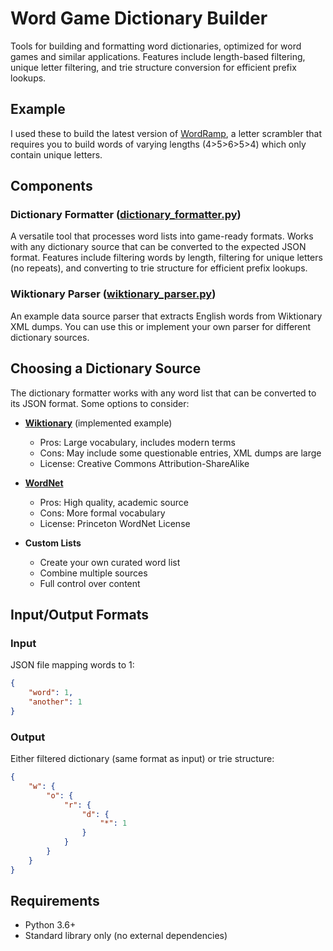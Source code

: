# Word Game Dictionary Builder

Tools for building and formatting word dictionaries, optimized for word games and similar applications. Features include length-based filtering, unique letter filtering, and trie structure conversion for efficient prefix lookups.

## Example

I used these to build the latest version of [WordRamp](https://reset.kokutech.com/wordramp-letter-scrambler-browser-game), a letter scrambler that requires you to build words of varying lengths (4>5>6>5>4) which only contain unique letters.

## Components

### Dictionary Formatter ([dictionary_formatter.py](./dictionary_formatter.py))
A versatile tool that processes word lists into game-ready formats. Works with any dictionary source that can be converted to the expected JSON format. Features include filtering words by length, filtering for unique letters (no repeats), and converting to trie structure for efficient prefix lookups.

### Wiktionary Parser ([wiktionary_parser.py](./wiktionary_parser.py))
An example data source parser that extracts English words from Wiktionary XML dumps. You can use this or implement your own parser for different dictionary sources.

## Choosing a Dictionary Source

The dictionary formatter works with any word list that can be converted to its JSON format. Some options to consider:

- **[Wiktionary](https://www.wiktionary.org/)** (implemented example)
  - Pros: Large vocabulary, includes modern terms
  - Cons: May include some questionable entries, XML dumps are large
  - License: Creative Commons Attribution-ShareAlike

- **[WordNet](https://wordnet.princeton.edu/)**
  - Pros: High quality, academic source
  - Cons: More formal vocabulary
  - License: Princeton WordNet License

- **Custom Lists**
  - Create your own curated word list
  - Combine multiple sources
  - Full control over content

## Input/Output Formats

### Input
JSON file mapping words to 1:

```json
{
    "word": 1,
    "another": 1
}
```


### Output
Either filtered dictionary (same format as input) or trie structure:

```json
{
    "w": {
        "o": {
            "r": {
                "d": {
                    "*": 1
                }
            }
        }
    }
}
```


## Requirements
- Python 3.6+
- Standard library only (no external dependencies)
